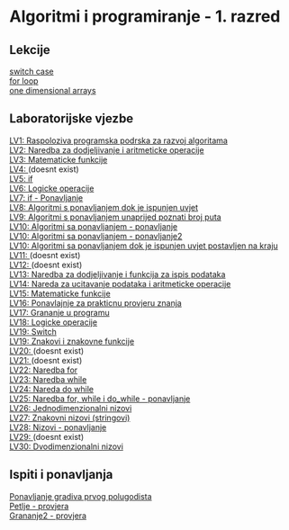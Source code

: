 # Algoritmi i programiranje - 1. razred

## Lekcije

[switch case](https://github.com/Josakko/tsrb/blob/main/1razred/Algoritmi-i-programiranje/lectures/switch_case/switch_case.pdf)  
[for loop](https://github.com/Josakko/tsrb/blob/main/1razred/Algoritmi-i-programiranje/lectures/for-petlja_1/For-petlja_1.pdf)  
[one dimensional arrays](https://github.com/Josakko/tsrb/blob/main/1razred/Algoritmi-i-programiranje/lectures/jednodimenzionalno-polje/Jednodimenzionalno-polje.pdf)  

## Laboratorijske vjezbe

[LV1: Raspoloziva programska podrska za razvoj algoritama](https://github.com/Josakko/tsrb/blob/main/1razred/Algoritmi-i-programiranje/lv01/01.%20LV%20-%20Algoritmi%20-%20Raspolo%C2%BAiva%20programska%20podr%CF%84ka%20za%20razvoj%20algoritama.pdf)  
[LV2: Naredba za dodjeljivanje i aritmeticke operacije](https://github.com/Josakko/tsrb/blob/main/1razred/Algoritmi-i-programiranje/lv02/02.%20LV%20-%20Algoritmi%20-%20Naredba%20za%20dodjeljivanje%20i%20aritmeti%C6%92ke%20operacije.pdf)  
[LV3: Matematicke funkcije](https://github.com/Josakko/tsrb/blob/main/1razred/Algoritmi-i-programiranje/lv03/03.%20LV%20-%20Algoritmi%20-%20Matemati%C6%92ke%20funkcije.pdf)  
[LV4: ]() (doesnt exist)  
[LV5: if](https://github.com/Josakko/tsrb/blob/main/1razred/Algoritmi-i-programiranje/lv05/05.%20LV%20-%20Algoritmi%20-%20If.pdf)  
[LV6: Logicke operacije](https://github.com/Josakko/tsrb/blob/main/1razred/Algoritmi-i-programiranje/lv06/06.%20LV%20-%20Algoritmi%20-%20Logi%C6%92ke%20operacije.pdf)  
[LV7: if - Ponavljanje](https://github.com/Josakko/tsrb/blob/main/1razred/Algoritmi-i-programiranje/lv07/07.%20Ponavljanje%20(if).pdf)  
[LV8: Algoritmi s ponavljanjem dok je ispunjen uvjet](https://github.com/Josakko/tsrb/blob/main/1razred/Algoritmi-i-programiranje/lv08/08.%20LV%20-%20Algoritmi%20-%20Algoritmi%20sa%20ponavljanjem%20dok%20je%20ispunjen%20uvjet.pdf)  
[LV9: Algoritmi s ponavljanjem unaprijed poznati broj puta](https://github.com/Josakko/tsrb/blob/main/1razred/Algoritmi-i-programiranje/lv09/09.%20LV%20-%20Algoritmi%20-%20Algoritmi%20sa%20ponavljanjem%20unaprijed%20poznati%20broj%20puta.pdf)  
[LV10: Algoritmi sa ponavljanjem - ponavljanje](https://github.com/Josakko/tsrb/blob/main/1razred/Algoritmi-i-programiranje/lv10/10.%20LV%20-%20Algoritmi%20-%20Algoritmi%20sa%20ponavljanjem%20-%20ponavljanje.pdf)  
[LV10: Algoritmi sa ponavljanjem - ponavljanje2](https://github.com/Josakko/tsrb/blob/main/1razred/Algoritmi-i-programiranje/lv10/10.%20LV%20-%20Algoritmi%20-%20Algoritmi%20sa%20ponavljanjem%20-%20ponavljanje%20(1).pdf)  
[LV10: Algoritmi sa ponavljanjem dok je ispunjen uvjet postavljen na kraju](https://github.com/Josakko/tsrb/blob/main/1razred/Algoritmi-i-programiranje/lv10/10.%20LV%20-%20Algoritmi%20-%20Algoritmi%20sa%20ponavljanjem%20dok%20je%20ispunjen%20uvjet%20postavljen%20%20na%20kraju.pdf)  
[LV11: ]()  (doesnt exist)  
[LV12: ]()  (doesnt exist)  
[LV13: Naredba za dodjeljivanje i funkcija za ispis podataka](https://github.com/Josakko/tsrb/blob/main/1razred/Algoritmi-i-programiranje/lv13/13.%20LV%20-%20C%20-%20Naredba%20za%20dodjeljivanje%20i%20ispis%20podataka.pdf)  
[LV14: Nareda za ucitavanje podataka i aritmeticke operacije](https://github.com/Josakko/tsrb/blob/main/1razred/Algoritmi-i-programiranje/lv14/14.%20LV%20-%20C%20-%20Naredba%20za%20u%C6%92itavanje%20podataka%20i%20aritmeti%C6%92ke%20operacije.pdf)  
[LV15: Matematicke funkcije](https://github.com/Josakko/tsrb/blob/main/1razred/Algoritmi-i-programiranje/lv15/15.%20LV%20-%20C%20-%20Matemati%C4%8Dke%20funkcije.pdf)  
[LV16: Ponavlajnje za prakticnu provjeru znanja](https://github.com/Josakko/tsrb/blob/main/1razred/Algoritmi-i-programiranje/lv16/16.%20LV%20Ponavljanje%20za%20prakti%C4%8Dnu%20provjeru%20znanja.pdf)  
[LV17: Grananje u programu](https://github.com/Josakko/tsrb/blob/main/1razred/Algoritmi-i-programiranje/lv17/17.%20LV%20-%20C%20-%20Grananje%20u%20programu%20(1).pdf)  
[LV18: Logicke operacije](https://github.com/Josakko/tsrb/blob/main/1razred/Algoritmi-i-programiranje/lv18/18.%20LV%20-%20C%20-%20Logi%C6%92ke%20operacije.pdf)  
[LV19: Switch](https://github.com/Josakko/tsrb/blob/main/1razred/Algoritmi-i-programiranje/lv19/19.%20LV%20-%20Switch.pdf)  
[LV19: Znakovi i znakovne funkcije](https://github.com/Josakko/tsrb/blob/main/1razred/Algoritmi-i-programiranje/lv19/19.%20LV%20-%20C%20-%20Znakovi%20i%20znakovne%20funkcije.pdf)  
[LV20: ]()  (doesnt exist)  
[LV21: ]()  (doesnt exist)  
[LV22: Naredba for](https://github.com/Josakko/tsrb/blob/main/1razred/Algoritmi-i-programiranje/lv22/22.%20LV%20-%20C%20-%20Naredba%20for.pdf)  
[LV23: Naredba while](https://github.com/Josakko/tsrb/blob/main/1razred/Algoritmi-i-programiranje/lv23/23.%20LV%20-%20C%20-%20Naredba%20while.pdf)  
[LV24: Nareda do while](https://github.com/Josakko/tsrb/blob/main/1razred/Algoritmi-i-programiranje/lv24/24.%20LV%20-%20C%20-%20Naredba%20do_while.pdf)  
[LV25: Naredba for, while i do_while - ponavljanje](https://github.com/Josakko/tsrb/blob/main/1razred/Algoritmi-i-programiranje/lv25/25.LV%20-%20C%20-%20%20Nardbe%20for%2C%20while%20i%20do_while%20-%20ponavljanje.pdf)  
[LV26: Jednodimenzionalni nizovi](https://github.com/Josakko/tsrb/blob/main/1razred/Algoritmi-i-programiranje/lv26/26.%20LV%20-%20C%20-%20Jednodimenzionalni%20nizovi.pdf)  
[LV27: Znakovni nizovi (stringovi)](https://github.com/Josakko/tsrb/blob/main/1razred/Algoritmi-i-programiranje/lv27/27.%20LV%20-%20C%20-%20Znakovni%20nizovi.pdf)  
[LV28: Nizovi - ponavljanje](https://github.com/Josakko/tsrb/blob/main/1razred/Algoritmi-i-programiranje/lv28/28.%20LV%20-%20C%20-%20Nizovi%20-%20ponavljanje.pdf)  
[LV29: ]()  (doesnt exist)  
[LV30: Dvodimenzionalni nizovi](https://github.com/Josakko/tsrb/blob/main/1razred/Algoritmi-i-programiranje/lv30/30.%20LV%20-%20C%20-%20Dvodimenzionalni%20nizovi.pdf)  


## Ispiti i ponavljanja

[Ponavljanje gradiva prvog polugodista](https://github.com/Josakko/tsrb/blob/main/1razred/Algoritmi-i-programiranje/tests-and-revisions/Ponavljanje%20gradiva%20prvog%20polugodi%C5%A1ta.pdf)  
[Petlje - provjera](https://github.com/Josakko/tsrb/blob/main/1razred/Algoritmi-i-programiranje/tests-and-revisions/Provjera%20-%20petlje.pdf)  
[Grananje2 - provjera](https://github.com/Josakko/tsrb/blob/main/1razred/Algoritmi-i-programiranje/tests-and-revisions/Provjera%20grananje%202.pdf)

